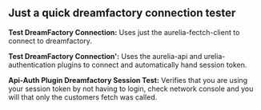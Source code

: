 ## Just a quick dreamfactory connection tester ##

**Test DreamFactory Connection:** Uses just the aurelia-fectch-client to connect to dreamfactory.

**Test DreamFactory Connection':** Uses the aurelia-api and urelia-authentication plugins to connect and automatically hand session token.

**Api-Auth Plugin Dreamfactory Session Test:** Verifies that you are using your session token by not having to login, check network console and you will that only the customers fetch was called.